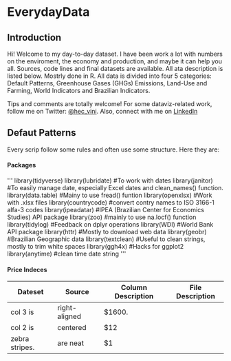 # EverydayData

## Introduction 
Hi! Welcome to my day-to-day dataset. I have been work a lot with numbers on the enviroment, the economy and production, and maybe it can help you all.
Sources, code lines and final datasets are available. All ata description is listed below. Mostrly done in R. 
All data is divided into four 5 categories: Default Patterns, Greenhouse Gases (GHGs) Emissions, Land-Use and Farming, World Indicators and Brazilian Indicators. 

Tips and comments are totally welcome!
For some dataviz-related work, follow me on Twitter: [@hec_vini](https://twitter.com/hec_vini). Also, connect with me on [LinkedIn](https://www.linkedin.com/in/viniciushpires/)

## Defaut Patterns 
Every scrip follow some rules and often use some structure. Here they are:

#### Packages 
'''
library(tidyverse) 
library(lubridate) #To work with dates
library(janitor) #To easily manage date, especially Excel dates and clean_names() function. 
library(data.table) #Mainy to use fread() funtion
library(openxlsx) #Work with .xlsx files
library(countrycode) #convert contry names to ISO 3166-1 alfa-3 codes
library(ipeadatar) #IPEA (Brazilian Center for Economics Studies) API package
library(zoo) #mainly to use na.locf() function
library(tidylog) #Feedback on dplyr operations
library(WDI) #World Bank API package
library(httr) #Mostly to download web data
library(geobr) #Brazilian Geographic data
library(textclean) #Useful to clean strings, mostly to trim white spaces
library(ggh4x) #Hacks for ggplot2
library(anytime) #clean time date string
'''

#### Price Indeces
| Dateset          | Source           | Column Description   | File Description                                                            |
| ---------------- | ---------------- | -------------------- |---------------------------------------------------------------------------- |
| col 3 is         | right-aligned    | $1600.               |                                                                             |
| col 2 is         | centered         |   $12                |                                                                             |
| zebra stripes.   | are neat         |    $1                |                                                                             |
